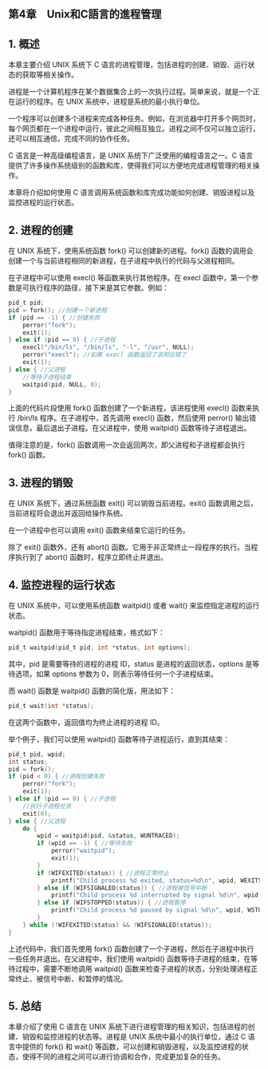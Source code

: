 ## 第4章　Unix和C語言的進程管理

## 1. 概述

本章主要介绍 UNIX 系统下 C 语言的进程管理，包括进程的创建、销毁、运行状态的获取等相关操作。

进程是一个计算机程序在某个数据集合上的一次执行过程。简单来说，就是一个正在运行的程序。在 UNIX 系统中，进程是系统的最小执行单位。

一个程序可以创建多个进程来完成各种任务。例如，在浏览器中打开多个网页时，每个网页都在一个进程中运行，彼此之间相互独立。进程之间不仅可以独立运行，还可以相互通信，完成不同的协作任务。

C 语言是一种高级编程语言，是 UNIX 系统下广泛使用的编程语言之一。C 语言提供了许多操作系统级别的函数和库，使得我们可以方便地完成进程管理的相关操作。

本章将介绍如何使用 C 语言调用系统函数和库完成功能如何创建、销毁进程以及监控进程的运行状态。

## 2. 进程的创建

在 UNIX 系统下，使用系统函数 fork() 可以创建新的进程。fork() 函数的调用会创建一个与当前进程相同的新进程，在子进程中执行的代码与父进程相同。

在子进程中可以使用 execl() 等函数来执行其他程序。在 execl 函数中，第一个参数是可执行程序的路径，接下来是其它参数。例如：

```c
pid_t pid;
pid = fork(); //创建一个新进程
if (pid == -1) { //创建失败
    perror("fork");
    exit(1);
} else if (pid == 0) { //子进程
    execl("/bin/ls", "/bin/ls", "-l", "/usr", NULL);
    perror("execl"); //如果 execl 函数返回了说明出错了
    exit(1);
} else { //父进程
    //等待子进程结束
    waitpid(pid, NULL, 0);
}
```

上面的代码片段使用 fork() 函数创建了一个新进程，该进程使用 execl() 函数来执行 /bin/ls 程序。在子进程中，首先调用 execl() 函数，然后使用 perror() 输出错误信息，最后退出子进程。在父进程中，使用 waitpid() 函数等待子进程退出。

值得注意的是，fork() 函数调用一次会返回两次，即父进程和子进程都会执行 fork() 函数。

## 3. 进程的销毁

在 UNIX 系统下，通过系统函数 exit() 可以销毁当前进程。exit() 函数调用之后，当前进程将会退出并返回给操作系统。

在一个进程中也可以调用 exit() 函数来结束它运行的任务。

除了 exit() 函数外，还有 abort() 函数。它用于非正常终止一段程序的执行。当程序执行到了 abort() 函数时，程序立即终止并退出。

## 4. 监控进程的运行状态

在 UNIX 系统中，可以使用系统函数 waitpid() 或者 wait() 来监控指定进程的运行状态。

waitpid() 函数用于等待指定进程结束，格式如下：

```c
pid_t waitpid(pid_t pid, int *status, int options);
```

其中，pid 是需要等待的进程的进程 ID，status 是进程的返回状态，options 是等待选项。如果 options 参数为 0，则表示等待任何一个子进程结束。

而 wait() 函数是 waitpid() 函数的简化版，用法如下：

```c
pid_t wait(int *status);
```

在这两个函数中，返回值均为终止进程的进程 ID。

举个例子，我们可以使用 waitpid() 函数等待子进程运行，直到其结束：

```c
pid_t pid, wpid;
int status;
pid = fork();
if (pid < 0) { //进程创建失败
    perror("fork");
    exit(1);
} else if (pid == 0) { //子进程
    //执行子进程任务
    exit(0);
} else { //父进程
    do {
        wpid = waitpid(pid, &status, WUNTRACED);
        if (wpid == -1) { //等待失败
            perror("waitpid");
            exit(1);
        }
        if (WIFEXITED(status)) { //进程正常终止
            printf("Child process %d exited, status=%d\n", wpid, WEXITSTATUS(status));
        } else if (WIFSIGNALED(status)) { //进程被信号中断
            printf("Child process %d interrupted by signal %d\n", wpid, WTERMSIG(status));
        } else if (WIFSTOPPED(status)) { //进程暂停
            printf("Child process %d paused by signal %d\n", wpid, WSTOPSIG(status));
        }
    } while (!WIFEXITED(status) && !WIFSIGNALED(status));
}
```

上述代码中，我们首先使用 fork() 函数创建了一个子进程，然后在子进程中执行一些任务并退出。在父进程中，我们使用 waitpid() 函数等待子进程的结束，在等待过程中，需要不断地调用 waitpid() 函数来检查子进程的状态，分别处理进程正常终止、被信号中断、和暂停的情况。

## 5. 总结

本章介绍了使用 C 语言在 UNIX 系统下进行进程管理的相关知识，包括进程的创建、销毁和监控进程的状态等。进程是 UNIX 系统中最小的执行单位，通过 C 语言中提供的 fork() 和 wait() 等函数，可以创建和销毁进程，以及监控进程的状态，使得不同的进程之间可以进行协调和合作，完成更加复杂的任务。